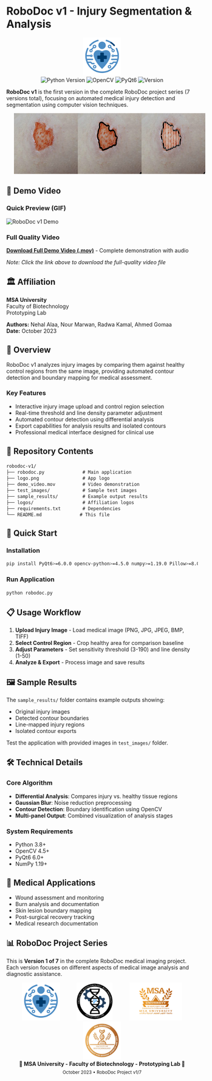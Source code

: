 # RoboDoc v1 - Injury Segmentation & Analysis

<div align="center">
  <img src="logos/robodoc_logo.png" alt="Prototyping Lab" height="100" style="margin: 0 20px;">
</div>


<div align="center">
  <img src="https://img.shields.io/badge/Python-3.8%2B-blue.svg" alt="Python Version">
  <img src="https://img.shields.io/badge/OpenCV-4.5%2B-green.svg" alt="OpenCV">
  <img src="https://img.shields.io/badge/PyQt6-6.0%2B-orange.svg" alt="PyQt6">
  <img src="https://img.shields.io/badge/Version-1%2F7-brightgreen.svg" alt="Version">
</div>

**RoboDoc v1** is the first version in the complete RoboDoc project series (7 versions total), focusing on automated medical injury detection and segmentation using computer vision techniques.

<div align="center">
  <img src="sample_results/sample_result_3.png" alt="sample_result" height="160" style="margin: 0 20px;">
</div>

## 🎥 Demo Video

### Quick Preview (GIF)
![RoboDoc v1 Demo](demo_preview.gif)

### Full Quality Video
[**Download Full Demo Video (.mov)**](demo_video.mov) - Complete demonstration with audio

*Note: Click the link above to download the full-quality video file*

## 🏛️ Affiliation

**MSA University**  
Faculty of Biotechnology  
Prototyping Lab  

**Authors:** Nehal Alaa, Nour Marwan, Radwa Kamal, Ahmed Gomaa  
**Date:** October 2023

## 🔬 Overview

RoboDoc v1 analyzes injury images by comparing them against healthy control regions from the same image, providing automated contour detection and boundary mapping for medical assessment.

### Key Features
- Interactive injury image upload and control region selection
- Real-time threshold and line density parameter adjustment  
- Automated contour detection using differential analysis
- Export capabilities for analysis results and isolated contours
- Professional medical interface designed for clinical use

## 📁 Repository Contents

```
robodoc-v1/
├── robodoc.py              # Main application
├── logo.png                # App logo
├── demo_video.mov          # Video demonstration
├── test_images/            # Sample test images
├── sample_results/         # Example output results
├── logos/                  # Affiliation logos
├── requirements.txt        # Dependencies
└── README.md              # This file
```

## 🚀 Quick Start

### Installation
```bash
pip install PyQt6>=6.0.0 opencv-python>=4.5.0 numpy>=1.19.0 Pillow>=8.0.0
```

### Run Application
```bash
python robodoc.py
```

## 📋 Usage Workflow

1. **Upload Injury Image** - Load medical image (PNG, JPG, JPEG, BMP, TIFF)
2. **Select Control Region** - Crop healthy area for comparison baseline
3. **Adjust Parameters** - Set sensitivity threshold (3-190) and line density (1-50)
4. **Analyze & Export** - Process image and save results

## 🖼️ Sample Results

The `sample_results/` folder contains example outputs showing:
- Original injury images
- Detected contour boundaries
- Line-mapped injury regions
- Isolated contour exports

Test the application with provided images in `test_images/` folder.

## 🛠️ Technical Details

### Core Algorithm
- **Differential Analysis**: Compares injury vs. healthy tissue regions
- **Gaussian Blur**: Noise reduction preprocessing
- **Contour Detection**: Boundary identification using OpenCV
- **Multi-panel Output**: Combined visualization of analysis stages

### System Requirements
- Python 3.8+
- OpenCV 4.5+
- PyQt6 6.0+
- NumPy 1.19+

## 🏥 Medical Applications

- Wound assessment and monitoring
- Burn analysis and documentation
- Skin lesion boundary mapping
- Post-surgical recovery tracking
- Medical research documentation

## 📊 RoboDoc Project Series

This is **Version 1 of 7** in the complete RoboDoc medical imaging project. Each version focuses on different aspects of medical image analysis and diagnostic assistance.


<div align="center">
  <img src="logos/robodoc_logo.png" alt="Prototyping Lab" height="100" style="margin: 0 20px;">
  <img src="logos/prototyping_lab_logo.PNG" alt="Prototyping Lab" height="100" style="margin: 0 20px;">
  <img src="logos/msa_university_logo.png" alt="MSA University" height="100" style="margin: 0 20px;">
  <img src="logos/biotechnology_faculty_logo.png" alt="Faculty of Biotechnology" height="100" style="margin: 0 20px;">
</div>

<div align="center">
  <strong>🏥 MSA University - Faculty of Biotechnology - Prototyping Lab 🏥</strong>
  <br>
  <sub>October 2023 • RoboDoc Project v1/7</sub>
</div>
